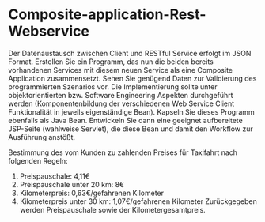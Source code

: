 # Composite-application-Rest-Webservice


Der Datenaustausch zwischen Client und RESTful Service erfolgt im JSON Format.
Erstellen Sie ein Programm, das nun die beiden bereits vorhandenen Services mit diesem neuen Service als
eine Composite Application zusammensetzt.
Sehen Sie genügend Daten zur Validierung des programmierten Szenarios vor.
Die Implementierung sollte unter objektorientierten bzw. Software Engineering Aspekten durchgeführt werden
(Komponentenbildung der verschiedenen Web Service Client Funktionalität in jeweils eigenständige Bean).
Kapseln Sie dieses Programm ebenfalls als Java Bean.
Entwickeln Sie dann eine geeignet aufbereitete JSP-Seite (wahlweise Servlet), die diese Bean und damit den
Workflow zur Ausführung anstößt.

Bestimmung des vom Kunden zu zahlenden Preises für Taxifahrt nach folgenden Regeln:
1. Preispauschale: 4,11€
2. Preispauschale unter 20 km: 8€
3. Kilometerpreis: 0,63€/gefahrenen Kilometer
4. Kilometerpreis unter 30 km: 1,07€/gefahrenen Kilometer
Zurückgegeben werden Preispauschale sowie der Kilometergesamtpreis.

